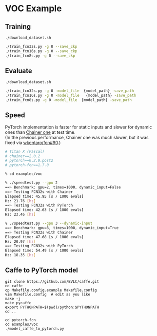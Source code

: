 # VOC Example


## Training


```bash
./download_dataset.sh

./train_fcn32s.py -g 0 --save_ckp
./train_fcn16s.py -g 0 --save_ckp
./train_fcn8s.py -g 0 --save_ckp

```


## Evaluate


```bash
./download_dataset.sh

./train_fcn32s.py -g 0 -model_file  {model_path} -save_path
./train_fcn16s.py -g 0 -model_file   {model_path} -save_path
./train_fcn8s.py -g 0 -model_file  {model_path} -save_path

```



## Speed

PyTorch implementation is faster for static inputs and slower for dynamic ones than [Chainer one](https://github.com/wkentaro/fcn) at test time.  
(In the previous performance, Chainer one was much slower, but it was fixed via [wkentaro/fcn#90](https://github.com/wkentaro/fcn/pull/90).)  

```bash
# Titan X (Pascal)
# chainer==2.0.2
# pytorch==0.2.0.post2
# pytorch-fcn==1.7.0

% cd examples/voc

% ./speedtest.py --gpu 2
==> Benchmark: gpu=2, times=1000, dynamic_input=False
==> Testing FCN32s with Chainer
Elapsed time: 45.95 [s / 1000 evals]
Hz: 21.76 [hz]
==> Testing FCN32s with PyTorch
Elapsed time: 42.63 [s / 1000 evals]
Hz: 23.46 [hz]

% ./speedtest.py --gpu 3 --dynamic-input
==> Benchmark: gpu=3, times=1000, dynamic_input=True
==> Testing FCN32s with Chainer
Elapsed time: 47.68 [s / 1000 evals]
Hz: 20.97 [hz]
==> Testing FCN32s with PyTorch
Elapsed time: 54.49 [s / 1000 evals]
Hz: 18.35 [hz]
```


## Caffe to PyTorch model

```
git clone https://github.com/BVLC/caffe.git
cd caffe
cp Makefile.config.example Makefile.config
vim Makefile.config  # edit as you like
make -j
make pycaffe
export PYTHONPATH=$(pwd)/python:$PYTHONPATH
cd ..

cd pytorch-fcn
cd examples/voc
./model_caffe_to_pytorch.py
```
